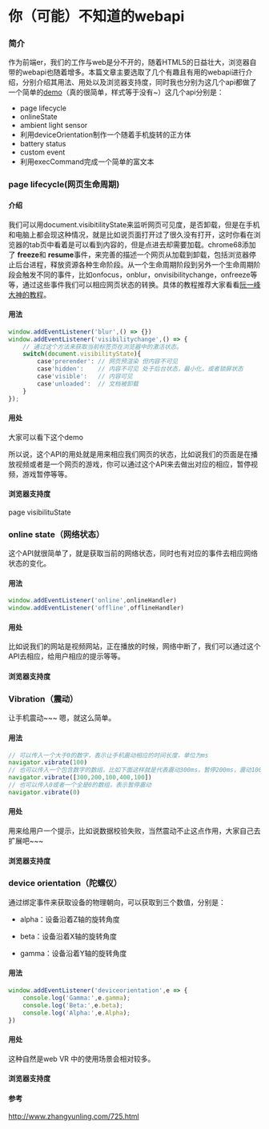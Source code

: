 # 你（可能）不知道的webapi

### 简介
作为前端er，我们的工作与web是分不开的，随着HTML5的日益壮大，浏览器自带的webapi也随着增多。本篇文章主要选取了几个有趣且有用的webapi进行介绍，分别介绍其用法、用处以及浏览器支持度，同时我也分别为这几个api都做了一个简单的[demo](https://github.com/1921622004/webapi)（真的很简单，样式等于没有~）这几个api分别是：
 - page lifecycle
 - onlineState
 - ambient light sensor
 - 利用deviceOrientation制作一个随着手机旋转的正方体
 - battery status
 - custom event
 - 利用execCommand完成一个简单的富文本

### page lifecycle(网页生命周期)

#### 介绍
我们可以用document.visibitilityState来监听网页可见度，是否卸载，但是在手机和电脑上都会现这种情况，就是比如说页面打开过了很久没有打开，这时你看在浏览器的tab页中看着是可以看到内容的，但是点进去却需要加载。chrome68添加了 **freeze**和 **resume**事件，来完善的描述一个网页从加载到卸载，包括浏览器停止后台进程，释放资源各种生命阶段。从一个生命周期阶段到另外一个生命周期阶段会触发不同的事件，比如onfocus，onblur，onvisibilitychange，onfreeze等等，通过这些事件我们可以相应网页状态的转换。具体的教程推荐大家看看[阮一峰大神的教程](http://www.ruanyifeng.com/blog/2018/11/page_lifecycle_api.html)。

#### 用法

```javascript
window.addEventListener('blur',() => {})
window.addEventListener('visibilitychange',() => {
    // 通过这个方法来获取当前标签页在浏览器中的激活状态。
    switch(document.visibilityState){
        case'prerender': // 网页预渲染 但内容不可见
        case'hidden':    // 内容不可见 处于后台状态，最小化，或者锁屏状态
        case'visible':   // 内容可见
        case'unloaded':  // 文档被卸载
    }
});
```

#### 用处
大家可以看下这个demo

所以说，这个API的用处就是用来相应我们网页的状态，比如说我们的页面是在播放视频或者是一个网页的游戏，你可以通过这个API来去做出对应的相应，暂停视频，游戏暂停等等。

#### 浏览器支持度
page visibilituState 


### online state（网络状态）
这个API就很简单了，就是获取当前的网络状态，同时也有对应的事件去相应网络状态的变化。

#### 用法
```javascript
window.addEventListener('online',onlineHandler)
window.addEventListener('offline',offlineHandler)
```

#### 用处
比如说我们的网站是视频网站，正在播放的时候，网络中断了，我们可以通过这个API去相应，给用户相应的提示等等。

#### 浏览器支持度


###  Vibration（震动）
让手机震动~~~  嗯，就这么简单。

#### 用法
```javascript
// 可以传入一个大于0的数字，表示让手机震动相应的时间长度，单位为ms
navigator.vibrate(100)
// 也可以传入一个包含数字的数组，比如下面这样就是代表震动300ms，暂停200ms，震动100ms，暂停400ms，震动100ms
navigator.vibrate([300,200,100,400,100])
// 也可以传入0或者一个全是0的数组，表示暂停震动
navigator.vibrate(0)
```

#### 用处
用来给用户一个提示，比如说数据校验失败，当然震动不止这点作用，大家自己去扩展吧~~~

#### 浏览器支持度

### device orientation（陀螺仪）
通过绑定事件来获取设备的物理朝向，可以获取到三个数值，分别是：
- alpha：设备沿着Z轴的旋转角度

- beta：设备沿着X轴的旋转角度

- gamma：设备沿着Y轴的旋转角度

#### 用法
```javascript
window.addEventListener('deviceorientation',e => {
    console.log('Gamma:',e.gamma);
    console.log('Beta:',e.beta);
    console.log('Alpha:',e.Alpha);
})
```
#### 用处
这种自然是web VR 中的使用场景会相对较多。

#### 浏览器支持度











#### 参考
http://www.zhangyunling.com/725.html